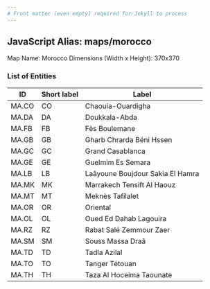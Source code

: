 ```yaml
---
# Front matter (even empty) required for Jekyll to process
---
```


## JavaScript Alias: maps/morocco

Map Name: Morocco
Dimensions (Width x Height): 370x370





### List of Entities

ID | Short label | Label
---|---|---|
MA.CO|CO|Chaouia-Ouardigha
MA.DA|DA|Doukkala-Abda
MA.FB|FB|Fès Boulemane
MA.GB|GB|Gharb Chrarda Béni Hssen
MA.GC|GC|Grand Casablanca
MA.GE|GE|Guelmim Es Semara
MA.LB|LB|Laâyoune Boujdour Sakia El Hamra
MA.MK|MK|Marrakech Tensift Al Haouz
MA.MT|MT|Meknès Tafilalet
MA.OR|OR|Oriental
MA.OL|OL|Oued Ed Dahab Lagouira
MA.RZ|RZ|Rabat Salé Zemmour Zaer
MA.SM|SM|Souss Massa Draâ
MA.TD|TD|Tadla Azilal
MA.TO|TO|Tanger Tétouan
MA.TH|TH|Taza Al Hoceima Taounate

